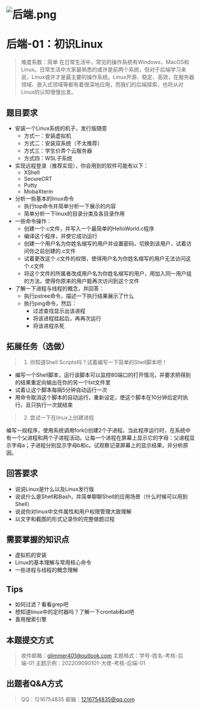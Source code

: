 # ![后端.png](https://cdn.nlark.com/yuque/0/2022/png/26786869/1657977069790-583e1e85-973b-4bd3-82a4-98c70827889f.png#clientId=u04e195d9-de10-4&crop=0&crop=0&crop=1&crop=1&from=ui&id=u1d85f4b4&margin=%5Bobject%20Object%5D&name=%E5%90%8E%E7%AB%AF.png&originHeight=300&originWidth=748&originalType=binary&ratio=1&rotation=0&showTitle=false&size=26293&status=done&style=none&taskId=u11869704-2623-4542-97b6-2c0bba34251&title=)
# 后端-01：初识Linux
> 难度系数：简单
> 在日常生活中，常见的操作系统有Windows，MacOS和Linux。日常生活中大家最熟悉的或许是前两个系统，但对于后端学习来说，Linux或许才是最主要的操作系统。Linux开源、稳定、高效，在服务器领域、嵌入式领域等都有着很深地应用，而我们的后端探索，也将从对Linux的认知慢慢出发。

## 题目要求

- 安装一个Linux系统的机子，发行版随意
   - 方式一：安装虚拟机
   - 方式二：安装双系统（不太推荐）
   - 方式三：学生价弄个云服务器
   - 方式四：WSL子系统
- 实现远程登录（推荐实现），你会用到的软件可能有以下：
   - XShell
   - SecureCRT
   - Putty
   - MobaXterm
- 分析一些基本的linux命令
   - 执行top命令并简单分析一下展示的内容
   - 简单分析一下linux的目录分类及各目录作用
- 一些命令操作：
   - 创建一个.c文件，并写入一个最简单的HelloWorld.c程序
   - 编译这个程序，并使它成功运行
   - 创建一个用户名为你姓名缩写的用户并设置密码，切换到该用户，试着访问你之前创建的.c文件
   - 试着更改这个.c文件的权限，使得用户名为你姓名缩写的用户无法访问这个.c文件
   - 将这个文件的所属者改成用户名为你姓名缩写的用户，用加入同一用户组的方法，使得你原来的用户能再次访问到这个文件
- 了解一下进程与线程的概念，并回答：
   - 执行pstree命令，描述一下执行结果展示了什么
   - 执行ping命令，然后：
      - 过滤查找显示出该进程
      - 将该进程挂起后，再再次运行
      - 将该进程杀死
## 
## 拓展任务（选做）
> 1. 你知道Shell Scripts吗？试着编写一下简单的Shell脚本吧！

- 编写一个Shell脚本，运行该脚本可以监控80端口的打开情况，并要求把得到的结果重定向输出在你的另一个txt文件里
- 试着让这个脚本每隔5分钟自动运行一次
- 用命令取消这个脚本的自动运行，重新设定，使这个脚本在10分钟后定时执行，且只执行一次就结束

> 2. 尝试一下在linux上创建进程

编写一段程序，使用系统调用fork()创建2个子进程。当此程序运行时，在系统中有一个父进程和两个子进程活动。让每一个进程在屏幕上显示它的字母：父进程显示字母a；子进程分别显示字母b和c。试观察记录屏幕上的显示结果，并分析原因。
## 回答要求

- 说说Linux是什么以及Linux发行版
- 说说什么是Shell和Bash，并简单聊聊Shell的应用场景（什么时候可以用到Shell）
- 说说你对linux中文件属性和用户权限管理大致理解
- 以文字和截图的形式记录你的完整做题过程
## 需要掌握的知识点

- 虚拟机的安装
- Linux的基本理解与常用核心命令
- 一些进程与线程的概念理解
## Tips

- 如何过滤？看看grep吧
- 想知道linux中的定时器吗？了解一下crontab和at吧
- 善用搜索引擎
## 本题提交方式
> 收件邮箱：[glimmer401@outlook.com](mailto:glimmer401@outlook.com)
> 主题格式：学号-姓名-考核-后端-01
> 主题示例：202209090101-大佬-考核-后端-01

## 出题者Q&A方式
> QQ：1216754835
> 邮箱：[1216754835@qq.com](mailto:1216754835@qq.com)

